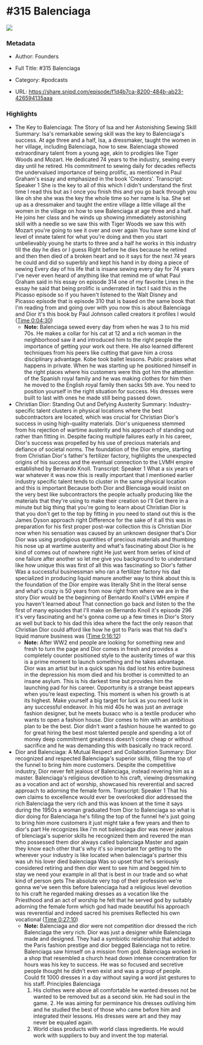 # #315 Balenciaga

![](https://wsrv.nl/?url=https%3A%2F%2Fimage.simplecastcdn.com%2Fimages%2F57933a1d-c5a9-4040-9aca-e766ae2ec0eb%2F721c2dd0-f766-4405-a701-dcd9179d4a5b%2F3000x3000%2F1495013501artwork.jpg%3Faid%3Drss_feed&w=100&h=100)

### Metadata

- Author: Founders
- Full Title: #315 Balenciaga
- Category: #podcasts



- URL: https://share.snipd.com/episode/f1d4b7ca-8200-484b-ab23-426594135aaa

### Highlights

- The Key to Balenciaga: The Story of Isa and her Astonishing Sewing Skill
  Summary:
  Isa's remarkable sewing skill was the key to Balenciaga's success.
  At age three and a half, Isa, a dressmaker, taught the women in her village, including Balenciaga, how to sew. Balenciaga showed extraordinary talent from a young age, akin to prodigies like Tiger Woods and Mozart.
  He dedicated 74 years to the industry, sewing every day until he retired.
  His commitment to sewing daily for decades reflects the undervalued importance of being prolific, as mentioned in Paul Graham's essay and emphasized in the book 'Creators'.
  Transcript:
  Speaker 1
  She is the key to all of this which I didn't understand the first time I read this but as I once you finish this and you go back through you like oh she she was the key the whole time so her name Is Isa. She set up as a dressmaker and taught the entire village a little village all the women in the village on how to sew Balenciaga at age three and a half. He joins her class and he winds up showing immediately astonishing skill with a needle so we saw this with Tiger Woods we saw this with Mozart you're going to see it over and over again You have some kind of level of innate talent for what you're doing and then you start unbelievably young he starts to three and a half he works in this industry till the day he dies or I guess Right before he dies because he retired and then then died of a broken heart and so it says for the next 74 years he could and did so superbly and kept his hand in by doing a piece of sewing Every day of his life that is insane sewing every day for 74 years I've never even heard of anything like that remind me of what Paul Graham said in his essay on episode 314 one of my favorite Lines in the essay he said that being prolific is underrated in fact I said this in the Picasso episode so if you haven't listened to the Walt Disney and Picasso episode that is episode 310 that is based on the same book that I'm reading from and going over with you now this is about Balenciaga and Dior it's this book by Paul Johnson called creators it profiles I would ([Time 0:04:30](https://share.snipd.com/snip/383fbe10-57d8-4143-b60f-535f87b7a7cc))
    - **Note:** Balenciaga sewed every day from when he was 3 to his mid 70s. He makes a collar for his cat at 12 and a rich woman in the neighborhood saw it and introduced him to the right people the importance of getting your work out there. He also learned different techniques from his peers like cutting that gave him a cross disciplinary advantage. Kobe took ballet lessons. Public praises what happens in private. When he was starting up he positioned himself in the right places where his customers were this got him the attention of the Spanish royal family and he was making clothes for him then he moved to the English royal family then sacks 5th ave. You need to position yourself in the right situation for success. His dresses were built to last with ones he made still being passed down.
- Christian Dior: Standing Out and Defying Austerity
  Summary:
  Industry-specific talent clusters in physical locations where the best subcontractors are located, which was crucial for Christian Dior's success in using high-quality materials.
  Dior's uniqueness stemmed from his rejection of wartime austerity and his approach of standing out rather than fitting in. Despite facing multiple failures early in his career, Dior's success was propelled by his use of precious materials and defiance of societal norms.
  The foundation of the Dior empire, starting from Christian Dior's father's fertilizer factory, highlights the unexpected origins of his success and the eventual connection to the LVMH empire established by Bernardo Knoll.
  Transcript:
  Speaker 1
  What a six years of war whatever it was now this is really important that I mentioned earlier industry specific talent tends to cluster in the same physical location and this is important Because both Dior and Blenciaga would insist on the very best like subcontractors the people actually producing like the materials that they're using to make their creation so I'll Get there in a minute but big thing that you're going to learn about Christian Dior is that you don't get to the top by fitting in you need to stand out this is the James Dyson approach right Difference for the sake of it all this was in preparation for his first proper post-war collection this is Christian Dior now when his sensation was caused by an unknown designer that's Dior Dior was using prodigious quantities of precious materials and thumbing his nose up at wartime austerity and what's fascinating about Dior is he kind of comes out of nowhere right He just went from series of kind of one failure after another so let me give you background to to understand like how unique this was first of all this was fascinating so Dior's father Was a successful businessman who ran a fertilizer factory his dad specialized in producing liquid manure another way to think about this is the foundation of the Dior empire was literally Shit in the literal sense and what's crazy is 50 years from now right from where we are in the story Dior would be the beginning of Bernardo Knoll's LVMH empire if you haven't learned about That connection go back and listen to the the first of many episodes that I'll make on Bernardo Knoll it's episode 296 it's very fascinating and he's gonna come up a few times in Dior's Story as well but back to his dad this idea where the fact the only reason that Christian Dior could afford like how he got to Paris was that his dad's liquid manure business was ([Time 0:16:12](https://share.snipd.com/snip/3dcf1709-4684-4075-9edf-8c6f1f10911d))
    - **Note:** After WW2 end people are looking for something new and fresh to turn the page and Dior comes in fresh and provides a completely counter positioned style to the austerity times of war this is a prime moment to launch something and he takes advantage. Dior was an artist but in a quick span his dad lost his entire business in the depression his mom died and his brother is committed to an insane asylum. This is his darkest time but provides him the launching pad for his career. Opportunity is a strange beast appears when you’re least expecting. This moment is when his growth is at its highest. Make yourself a big target for luck as you need luck in any successful endeavor. In his mid 40s he was just an average fashion designer, but he meets busacc who is a textile producer who wants to open a fashion house. Dior comes to him with an ambitious plan to be the best. Dior didn’t want a fashion house he wanted to go for great hiring the best most talented people and spending a lot of money deep commitment greatness doesn’t come cheap or without sacrifice and he was demanding this with basically no track record.
- Dior and Balenciaga: A Mutual Respect and Collaboration
  Summary:
  Dior recognized and respected Balenciaga's superior skills, filling the top of the funnel to bring him more customers.
  Despite the competitive industry, Dior never felt jealous of Balenciaga, instead revering him as a master. Balenciaga's religious devotion to his craft, viewing dressmaking as a vocation and act of worship, showcased his reverential and sacred approach to adorning the female form.
  Transcript:
  Speaker 1
  That his own claims to excellence would ever be overlooked dior addressed the rich Balenciaga the very rich and this was known at the time it says during the 1950s a woman graduated from Dior to Balenciaga so what is dior doing for Balenciaga he's filling the top of the funnel he's just going to bring him more customers it just might take a few years and then to dior's part He recognizes like i'm not balenciaga dior was never jealous of blenciaga's superior skills he recognized them and revered the man who possessed them dior always called balenciaga Master and again they know each other that's why it's so important for getting to the wherever your industry is like located when balenciaga's partner this was uh his lover died balenciaga Was so upset that he's seriously considered retiring and then dior went to see him and begged him to stay we need your example in all that is best in our trade and so what kind of person gets The absolute very top of their profession we're gonna we've seen this before balenciaga had a religious level devotion to his craft he regarded making dresses as a vocation like the Priesthood and an act of worship he felt that he served god by suitably adorning the female form which god had made beautiful his approach was reverential and indeed sacred his premises Reflected his own vocational ([Time 0:27:10](https://share.snipd.com/snip/289e1968-081d-4964-a1fd-36c255deb934))
    - **Note:** Balenciaga and dior were not competition dior dressed the rich Balenciaga the very rich. Dior was just a designer while Balenciaga made and designed. They had a symbiotic relationship that added to the Paris fashion prestige and dior begged Balenciaga not to retire. Balenciaga saw himself on a mission from god. Balenciaga worked in a shop that resembled a church head down intense concentration for hours was his key to success. He was so focused and secretive people thought he didn’t even exist and was a group of people. Could fit 1000 dresses in a day without saying a word jist gestures to his staff. 
      Principles Balenciaga 
      1. His clothes were above all comfortable he wanted dresses not be wanted to be removed but as a second skin. He had soul in the game. 2. He was aiming for perminance his dresses outliving him and he studied the best of those who came before him and integrated their lessons. His dresses were art and they may never be equaled again. 
      3. World class products with world class ingredients. He would work with suppliers to buy and invent the top material.

